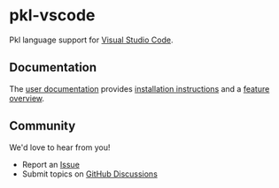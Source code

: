 # pkl-vscode

Pkl language support for [Visual Studio Code](https://code.visualstudio.com).

## Documentation

The [user documentation](https://pkl-lang.org/vscode/current/index.html) provides [installation instructions](https://pkl-lang.org/vscode/current/installation.html) and a [feature overview](https://pkl-lang.org/vscode/current/features.html).

## Community

We'd love to hear from you!

* Report an [Issue](https://github.com/apple/pkl-vscode/issues/new/choose)
* Submit topics on [GitHub Discussions](https://github.com/apple/pkl/discussions)
